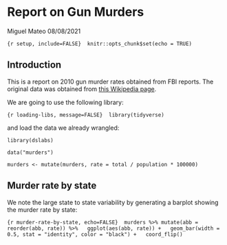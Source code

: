 Report on Gun Murders
================
Miguel Mateo
08/08/2021

`{r setup, include=FALSE}  knitr::opts_chunk$set(echo = TRUE)`

## Introduction

This is a report on 2010 gun murder rates obtained from FBI reports. The
original data was obtained from [this Wikipedia
page](https://en.wikipedia.org/wiki/Murder_in_the_United_States_by_state).

We are going to use the following library:

`{r loading-libs, message=FALSE}  library(tidyverse)`

and load the data we already wrangled:

``` {r}
library(dslabs)

data("murders")

murders <- mutate(murders, rate = total / population * 100000)
```

## Murder rate by state

We note the large state to state variability by generating a barplot
showing the murder rate by state:

`{r murder-rate-by-state, echo=FALSE}  murders %>% mutate(abb = reorder(abb, rate)) %>%   ggplot(aes(abb, rate)) +   geom_bar(width = 0.5, stat = "identity", color = "black") +   coord_flip()`
